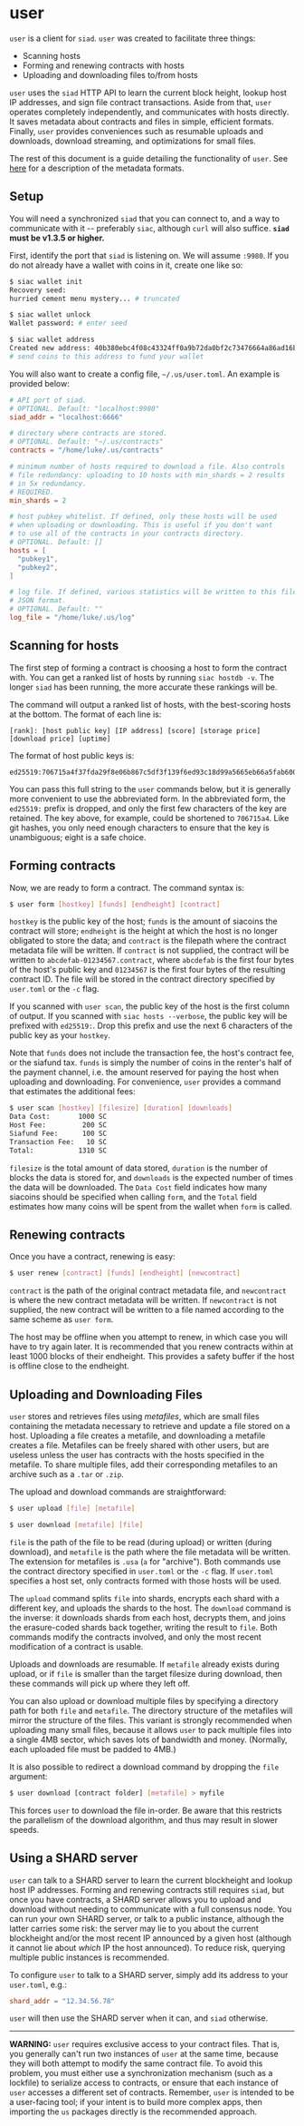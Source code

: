 # user

`user` is a client for `siad`. `user` was created to facilitate three things:

- Scanning hosts
- Forming and renewing contracts with hosts
- Uploading and downloading files to/from hosts

`user` uses the `siad` HTTP API to learn the current block height, lookup host
IP addresses, and sign file contract transactions. Aside from that, `user`
operates completely independently, and communicates with hosts directly. It
saves metadata about contracts and files in simple, efficient formats.
Finally, `user` provides conveniences such as resumable uploads and downloads,
download streaming, and optimizations for small files.

The rest of this document is a guide detailing the functionality of `user`. See
[here](../../renter/formats.md) for a description of the metadata formats.


## Setup

You will need a synchronized `siad` that you can connect to, and a way to
communicate with it -- preferably `siac`, although `curl` will also suffice.
**`siad` must be v1.3.5 or higher.**

First, identify the port that `siad` is listening on. We will assume `:9980`.
If you do not already have a wallet with coins in it, create one like so:

```bash
$ siac wallet init
Recovery seed:
hurried cement menu mystery... # truncated

$ siac wallet unlock
Wallet password: # enter seed

$ siac wallet address
Created new address: 40b380ebc4f08c43324ff0a9b72da0bf2c73476664a86ad16b48dd696e377a4c0994fc0f3551
# send coins to this address to fund your wallet
```

You will also want to create a config file, `~/.us/user.toml`. An example is
provided below:

```toml
# API port of siad.
# OPTIONAL. Default: "localhost:9980"
siad_addr = "localhost:6666"

# directory where contracts are stored.
# OPTIONAL. Default: "~/.us/contracts"
contracts = "/home/luke/.us/contracts"

# minimum number of hosts required to download a file. Also controls
# file redundancy: uploading to 10 hosts with min_shards = 2 results
# in 5x redundancy.
# REQUIRED.
min_shards = 2

# host pubkey whitelist. If defined, only these hosts will be used
# when uploading or downloading. This is useful if you don't want
# to use all of the contracts in your contracts directory.
# OPTIONAL. Default: []
hosts = [
  "pubkey1",
  "pubkey2",
]

# log file. If defined, various statistics will be written to this file in
# JSON format.
# OPTIONAL. Default: ""
log_file = "/home/luke/.us/log"
```


## Scanning for hosts

The first step of forming a contract is choosing a host to form the contract
with. You can get a ranked list of hosts by running `siac hostdb -v`.
The longer `siad` has been running, the more accurate these rankings will be.

The command will output a ranked list of hosts, with the best-scoring hosts at
the bottom. The format of each line is:

```
[rank]: [host public key] [IP address] [score] [storage price] [download price] [uptime]
```

The format of host public keys is:

```
ed25519:706715a4f37fda29f8e06b867c5df3f139f6ed93c18d99a5665eb66a5fab6009
```

You can pass this full string to the `user` commands below, but it is
generally more convenient to use the abbreviated form. In the abbreviated
form, the `ed25519:` prefix is dropped, and only the first few characters of
the key are retained. The key above, for example, could be shortened to
`706715a4`. Like git hashes, you only need enough characters to ensure that
the key is unambiguous; eight is a safe choice.


## Forming contracts

Now, we are ready to form a contract. The command syntax is:

```bash
$ user form [hostkey] [funds] [endheight] [contract]
```

`hostkey` is the public key of the host; `funds` is the amount of siacoins the
contract will store; `endheight` is the height at which the host is no longer
obligated to store the data; and `contract` is the filepath where the contract
metadata file will be written. If `contract` is not supplied, the contract
will be written to `abcdefab-01234567.contract`, where `abcdefab` is the first
four bytes of the host's public key and `01234567` is the first four bytes of
the resulting contract ID. The file will be stored in the contract directory
specified by `user.toml` or the `-c` flag.

If you scanned with `user scan`, the public key of the host is the first column
of output. If you scanned with `siac hosts --verbose`, the public key will be
prefixed with `ed25519:`. Drop this prefix and use the next 6 characters of the
public key as your `hostkey`.

Note that `funds` does not include the transaction fee, the host's contract
fee, or the siafund tax. `funds` is simply the number of coins in the renter's
half of the payment channel, i.e. the amount reserved for paying the host when
uploading and downloading. For convenience, `user` provides a command that
estimates the additional fees:

```bash
$ user scan [hostkey] [filesize] [duration] [downloads]
Data Cost:       1000 SC
Host Fee:         200 SC
Siafund Fee:      100 SC
Transaction Fee:   10 SC
Total:           1310 SC
```

`filesize` is the total amount of data stored, `duration` is the number of
blocks the data is stored for, and `downloads` is the expected number of times
the data will be downloaded. The `Data Cost` field indicates how many siacoins
should be specified when calling `form`, and the `Total` field estimates how
many coins will be spent from the wallet when `form` is called.


## Renewing contracts

Once you have a contract, renewing is easy:

```bash
$ user renew [contract] [funds] [endheight] [newcontract]
```

`contract` is the path of the original contract metadata file, and
`newcontract` is where the new contract metadata will be written. If
`newcontract` is not supplied, the new contract will be written to a file
named according to the same scheme as `user form`.

The host may be offline when you attempt to renew, in which case you will have
to try again later. It is recommended that you renew contracts within at least
1000 blocks of their endheight. This provides a safety buffer if the host is
offline close to the endheight.


## Uploading and Downloading Files

`user` stores and retrieves files using *metafiles*, which are small files
containing the metadata necessary to retrieve and update a file stored on a
host. Uploading a file creates a metafile, and downloading a metafile creates
a file. Metafiles can be freely shared with other users, but are useless
unless the user has contracts with the hosts specified in the metafile. To
share multiple files, add their corresponding metafiles to an archive such as
a `.tar` or `.zip`.

The upload and download commands are straightforward:

```bash
$ user upload [file] [metafile]

$ user download [metafile] [file]
```

`file` is the path of the file to be read (during upload) or written (during
download), and `metafile` is the path where the file metadata will be written.
The extension for metafiles is `.usa` (`a` for "archive"). Both commands use
the contract directory specified in `user.toml` or the `-c` flag. If `user.toml`
specifies a host set, only contracts formed with those hosts will be used.

The `upload` command splits `file` into shards, encrypts each shard with a
different key, and uploads the shards to the host. The `download` command is
the inverse: it downloads shards from each host, decrypts them, and joins the
erasure-coded shards back together, writing the result to `file`. Both
commands modify the contracts involved, and only the most recent modification
of a contract is usable.

Uploads and downloads are resumable. If `metafile` already exists during
upload, or if `file` is smaller than the target filesize during download, then
these commands will pick up where they left off.

You can also upload or download multiple files by specifying a directory path
for both `file` and `metafile`. The directory structure of the metafiles will
mirror the structure of the files. This variant is strongly recommended when
uploading many small files, because it allows `user` to pack multiple files
into a single 4MB sector, which saves lots of bandwidth and money. (Normally,
each uploaded file must be padded to 4MB.)

It is also possible to redirect a download command by dropping the `file`
argument:

```bash
$ user download [contract folder] [metafile] > myfile
```

This forces `user` to download the file in-order. Be aware that this restricts
the parallelism of the download algorithm, and thus may result in slower
speeds.


## Using a SHARD server

`user` can talk to a SHARD server to learn the current blockheight and lookup
host IP addresses. Forming and renewing contracts still requires `siad`, but
once you have contracts, a SHARD server allows you to upload and download
without needing to communicate with a full consensus node. You can run your
own SHARD server, or talk to a public instance, although the latter carries
some risk: the server may lie to you about the current blockheight and/or the
most recent IP announced by a given host (although it cannot lie about *which*
IP the host announced). To reduce risk, querying multiple public instances is
recommended.

To configure `user` to talk to a SHARD server, simply add its address to your
`user.toml`, e.g.:

```toml
shard_addr = "12.34.56.78"
```

`user` will then use the SHARD server when it can, and `siad` otherwise.

---

**WARNING:** `user` requires exclusive access to your contract files. That is,
you generally can't run two instances of `user` at the same time, because they
will both attempt to modify the same contract file. To avoid this problem, you
must either use a synchronization mechanism (such as a lockfile) to serialize
access to contracts, or ensure that each instance of `user` accesses a
different set of contracts. Remember, `user` is intended to be a user-facing
tool; if your intent is to build more complex apps, then importing the `us`
packages directly is the recommended approach.
